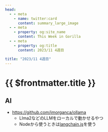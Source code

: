 ```yaml
---
head:
  - - meta
    - name: twitter:card
      content: summary_large_image
  - - meta
    - property: og:site_name
      content: This Week in Gorilla
  - - meta
    - property: og:title
      content: 2023/11 4週目

title: "2023/11 4週目"
---
```


# {{ $frontmatter.title }}

## AI
- https://github.com/jmorganca/ollama
  - Llma2などのLLMをローカルで動かせるやつ
  - Nodeから使うときは[langchain.js](https://js.langchain.com/docs/use_cases/question_answering/local_retrieval_qa#composable-chain)を使う
